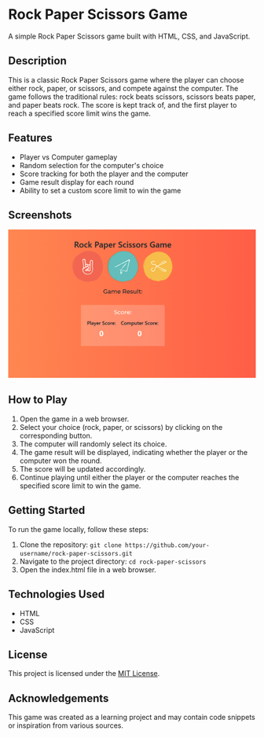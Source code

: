 # Rock Paper Scissors Game

A simple Rock Paper Scissors game built with HTML, CSS, and JavaScript.

## Description

This is a classic Rock Paper Scissors game where the player can choose either rock, paper, or scissors, and compete against the computer. The game follows the traditional rules: rock beats scissors, scissors beats paper, and paper beats rock. The score is kept track of, and the first player to reach a specified score limit wins the game.

## Features

- Player vs Computer gameplay
- Random selection for the computer's choice
- Score tracking for both the player and the computer
- Game result display for each round
- Ability to set a custom score limit to win the game

## Screenshots

![Game Screenshot](images/screenshot.png)

## How to Play

1. Open the game in a web browser.
2. Select your choice (rock, paper, or scissors) by clicking on the corresponding button.
3. The computer will randomly select its choice.
4. The game result will be displayed, indicating whether the player or the computer won the round.
5. The score will be updated accordingly.
6. Continue playing until either the player or the computer reaches the specified score limit to win the game.

## Getting Started

To run the game locally, follow these steps:

1. Clone the repository: `git clone https://github.com/your-username/rock-paper-scissors.git`
2. Navigate to the project directory: `cd rock-paper-scissors`
3. Open the index.html file in a web browser.

## Technologies Used

- HTML
- CSS
- JavaScript

## License

This project is licensed under the [MIT License](LICENSE).

## Acknowledgements

This game was created as a learning project and may contain code snippets or inspiration from various sources.
